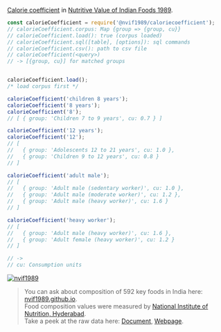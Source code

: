 [Calorie coefficient] in [Nutritive Value of Indian Foods 1989].

```javascript
const calorieCoefficient = require('@nvif1989/caloriecoefficient');
// calorieCoefficient.corpus: Map {group => {group, cu}}
// calorieCoefficient.load(): true (corpus loaded)
// calorieCoefficient.sql([table], [options]): sql commands
// calorieCoefficient.csv(): path to csv file
// calorieCoefficient(<query>)
// -> [{group, cu}] for matched groups


calorieCoefficient.load();
/* load corpus first */

calorieCoefficient('children 8 years');
calorieCoefficient('8 years');
calorieCoefficient('8');
// [ { group: 'Children 7 to 9 years', cu: 0.7 } ]

calorieCoefficient('12 years');
calorieCoefficient('12');
// [
//   { group: 'Adolescents 12 to 21 years', cu: 1.0 },
//   { group: 'Children 9 to 12 years', cu: 0.8 }
// ]

calorieCoefficient('adult male');
// [
//   { group: 'Adult male (sedentary worker)', cu: 1.0 },
//   { group: 'Adult male (moderate worker)', cu: 1.2 },
//   { group: 'Adult male (heavy worker)', cu: 1.6 }
// ]

calorieCoefficient('heavy worker');
// [
//   { group: 'Adult male (heavy worker)', cu: 1.6 },
//   { group: 'Adult female (heavy worker)', cu: 1.2 }
// ]

// ->
// cu: Consumption units
```


[![nvif1989](https://i.imgur.com/mGVou5c.png)](https://www.npmjs.com/package/nvif1989)
> You can ask about composition of 592 key foods in India here: [nvif1989.github.io].<br>
> Food composition values were measured by [National Institute of Nutrition, Hyderabad].<br>
> Take a peek at the raw data here: [Document], [Webpage].

[Nutritive Value of Indian Foods 1989]: https://www.icmr.nic.in/content/nutritive-value-indian-foods-nvif-c-gopalan-b-v-rama-sastri-sc-balasubramanian-revised
[Calorie coefficient]: https://github.com/nvif1989/caloriecoefficient/blob/master/index.csv
[nvif1989.github.io]: https://nvif1989.github.io
[National Institute of Nutrition, Hyderabad]: https://www.nin.res.in/
[Document]: https://docs.google.com/spreadsheets/d/1p73WlTkJubfbc2jlGSCBZ53nwQ1joACeFJ6SqY4MuGI/edit?usp=sharing
[Webpage]: https://docs.google.com/spreadsheets/d/e/2PACX-1vRx_dTVsd2ROW6yuYk_2m1hb7X2T4vo7KatM1ZzHIhxivr21_SgozG1j6FU0TxAk7fKKqg06HgLoCr3/pubhtml
